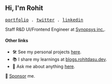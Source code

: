 ## Hi, I'm Rohit

<p>
  <samp>
   <a href="https://rohitdasu.dev">portfolio</a> .
   <a href="https://twitter.com/rohit_dasu_">twitter</a> .
   <a href="https://linkedin.com/in/rohit-dasu">linkedin</a>
  </samp>
 </p>

Staff R&D UI/Frontend Engineer at [Synopsys inc.](https://synopsys.com).

#### Other links

- 🛠 See my personal projects [here](https://rohitdasu.dev).
- 📚 I share my learnings at [blogs.rohitdasu.dev](https://blogs.rohitdasu.dev).
- 💬 Ask me about anything [here](https://github.com/rohitdasu/rohitdasu/issues).

🔗 [Sponsor](https://github.com/sponsors/rohitdasu) me.